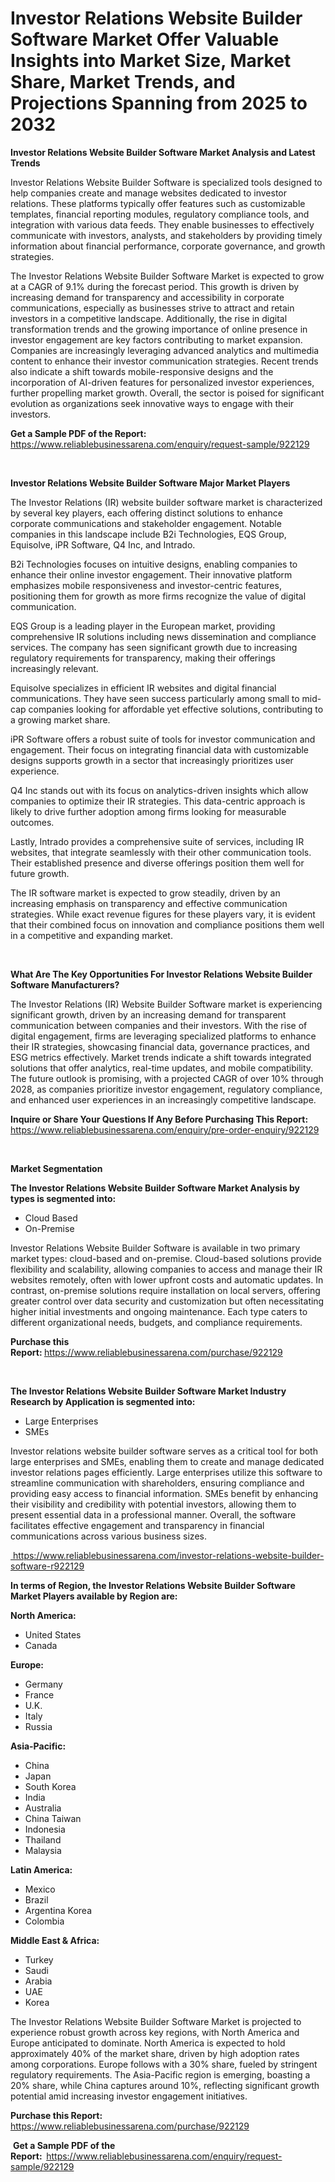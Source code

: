 <p><h1>Investor Relations Website Builder Software Market Offer Valuable Insights into Market Size, Market Share, Market Trends, and Projections Spanning from 2025 to 2032</h1></p><p><strong>Investor Relations Website Builder Software Market Analysis and Latest Trends</strong></p>
<p><p>Investor Relations Website Builder Software is specialized tools designed to help companies create and manage websites dedicated to investor relations. These platforms typically offer features such as customizable templates, financial reporting modules, regulatory compliance tools, and integration with various data feeds. They enable businesses to effectively communicate with investors, analysts, and stakeholders by providing timely information about financial performance, corporate governance, and growth strategies.</p><p>The Investor Relations Website Builder Software Market is expected to grow at a CAGR of 9.1% during the forecast period. This growth is driven by increasing demand for transparency and accessibility in corporate communications, especially as businesses strive to attract and retain investors in a competitive landscape. Additionally, the rise in digital transformation trends and the growing importance of online presence in investor engagement are key factors contributing to market expansion. Companies are increasingly leveraging advanced analytics and multimedia content to enhance their investor communication strategies. Recent trends also indicate a shift towards mobile-responsive designs and the incorporation of AI-driven features for personalized investor experiences, further propelling market growth. Overall, the sector is poised for significant evolution as organizations seek innovative ways to engage with their investors.</p></p>
<p><strong>Get a Sample PDF of the Report:&nbsp;</strong> <a href="https://www.reliablebusinessarena.com/enquiry/request-sample/922129?utm_campaign=3610&utm_medium=2&utm_source=Github&utm_content=ia&utm_term=18042025&utm_id=investor-relations-website-builder-software">https://www.reliablebusinessarena.com/enquiry/request-sample/922129</a></p>
<p>&nbsp;</p>
<p><strong>Investor Relations Website Builder Software Major Market Players</strong></p>
<p><p>The Investor Relations (IR) website builder software market is characterized by several key players, each offering distinct solutions to enhance corporate communications and stakeholder engagement. Notable companies in this landscape include B2i Technologies, EQS Group, Equisolve, iPR Software, Q4 Inc, and Intrado.</p><p>B2i Technologies focuses on intuitive designs, enabling companies to enhance their online investor engagement. Their innovative platform emphasizes mobile responsiveness and investor-centric features, positioning them for growth as more firms recognize the value of digital communication.</p><p>EQS Group is a leading player in the European market, providing comprehensive IR solutions including news dissemination and compliance services. The company has seen significant growth due to increasing regulatory requirements for transparency, making their offerings increasingly relevant.</p><p>Equisolve specializes in efficient IR websites and digital financial communications. They have seen success particularly among small to mid-cap companies looking for affordable yet effective solutions, contributing to a growing market share.</p><p>iPR Software offers a robust suite of tools for investor communication and engagement. Their focus on integrating financial data with customizable designs supports growth in a sector that increasingly prioritizes user experience.</p><p>Q4 Inc stands out with its focus on analytics-driven insights which allow companies to optimize their IR strategies. This data-centric approach is likely to drive further adoption among firms looking for measurable outcomes.</p><p>Lastly, Intrado provides a comprehensive suite of services, including IR websites, that integrate seamlessly with their other communication tools. Their established presence and diverse offerings position them well for future growth.</p><p>The IR software market is expected to grow steadily, driven by an increasing emphasis on transparency and effective communication strategies. While exact revenue figures for these players vary, it is evident that their combined focus on innovation and compliance positions them well in a competitive and expanding market.</p></p>
<p>&nbsp;</p>
<p><strong>What Are The Key Opportunities For Investor Relations Website Builder Software Manufacturers?</strong></p>
<p><p>The Investor Relations (IR) Website Builder Software market is experiencing significant growth, driven by an increasing demand for transparent communication between companies and their investors. With the rise of digital engagement, firms are leveraging specialized platforms to enhance their IR strategies, showcasing financial data, governance practices, and ESG metrics effectively. Market trends indicate a shift towards integrated solutions that offer analytics, real-time updates, and mobile compatibility. The future outlook is promising, with a projected CAGR of over 10% through 2028, as companies prioritize investor engagement, regulatory compliance, and enhanced user experiences in an increasingly competitive landscape.</p></p>
<p><strong>Inquire or Share Your Questions If Any Before Purchasing This Report:</strong> <a href="https://www.reliablebusinessarena.com/enquiry/pre-order-enquiry/922129?utm_campaign=3610&utm_medium=2&utm_source=Github&utm_content=ia&utm_term=18042025&utm_id=investor-relations-website-builder-software">https://www.reliablebusinessarena.com/enquiry/pre-order-enquiry/922129</a></p>
<p>&nbsp;</p>
<p><strong>Market Segmentation</strong></p>
<p><strong>The Investor Relations Website Builder Software Market Analysis by types is segmented into:</strong></p>
<p><ul><li>Cloud Based</li><li>On-Premise</li></ul></p>
<p><p>Investor Relations Website Builder Software is available in two primary market types: cloud-based and on-premise. Cloud-based solutions provide flexibility and scalability, allowing companies to access and manage their IR websites remotely, often with lower upfront costs and automatic updates. In contrast, on-premise solutions require installation on local servers, offering greater control over data security and customization but often necessitating higher initial investments and ongoing maintenance. Each type caters to different organizational needs, budgets, and compliance requirements.</p></p>
<p><strong>Purchase this Report:&nbsp;</strong><a href="https://www.reliablebusinessarena.com/purchase/922129?utm_campaign=3610&utm_medium=2&utm_source=Github&utm_content=ia&utm_term=18042025&utm_id=investor-relations-website-builder-software">https://www.reliablebusinessarena.com/purchase/922129</a></p>
<p>&nbsp;</p>
<p><strong>The Investor Relations Website Builder Software Market Industry Research by Application is segmented into:</strong></p>
<p><ul><li>Large Enterprises</li><li>SMEs</li></ul></p>
<p><p>Investor relations website builder software serves as a critical tool for both large enterprises and SMEs, enabling them to create and manage dedicated investor relations pages efficiently. Large enterprises utilize this software to streamline communication with shareholders, ensuring compliance and providing easy access to financial information. SMEs benefit by enhancing their visibility and credibility with potential investors, allowing them to present essential data in a professional manner. Overall, the software facilitates effective engagement and transparency in financial communications across various business sizes.</p></p>
<p><a href="https://www.reliablebusinessarena.com/investor-relations-website-builder-software-r922129?utm_campaign=3610&utm_medium=2&utm_source=Github&utm_content=ia&utm_term=18042025&utm_id=investor-relations-website-builder-software">&nbsp;https://www.reliablebusinessarena.com/investor-relations-website-builder-software-r922129</a></p>
<p><strong>In terms of Region, the Investor Relations Website Builder Software Market Players available by Region are:</strong></p>
<p>
    <p> <strong> North America: </strong>
        <ul>
            <li>United States</li>
            <li>Canada</li>
        </ul>
        </p> 
    <p> <strong> Europe: </strong>
        <ul>
            <li>Germany</li>
            <li>France</li>
            <li>U.K.</li>
            <li>Italy</li>
            <li>Russia</li>
        </ul>
        </p> 
    <p> <strong> Asia-Pacific: </strong>
        <ul>
            <li>China</li>
            <li>Japan</li>
            <li>South Korea</li>
            <li>India</li>
            <li>Australia</li>
            <li>China Taiwan</li>
            <li>Indonesia</li>
            <li>Thailand</li>
            <li>Malaysia</li>
        </ul>
        </p> 
    <p> <strong> Latin America: </strong>
        <ul>
            <li>Mexico</li>
            <li>Brazil</li>
            <li>Argentina Korea</li>
            <li>Colombia</li>
        </ul>
        </p> 
    <p> <strong> Middle East & Africa: </strong>
        <ul>
            <li>Turkey</li>
            <li>Saudi</li>
            <li>Arabia</li>
            <li>UAE</li>
            <li>Korea</li>
        </ul>
    </p>
    </p>
<p><p>The Investor Relations Website Builder Software Market is projected to experience robust growth across key regions, with North America and Europe anticipated to dominate. North America is expected to hold approximately 40% of the market share, driven by high adoption rates among corporations. Europe follows with a 30% share, fueled by stringent regulatory requirements. The Asia-Pacific region is emerging, boasting a 20% share, while China captures around 10%, reflecting significant growth potential amid increasing investor engagement initiatives.</p></p>
<p><strong>Purchase this Report: </strong><a href="https://www.reliablebusinessarena.com/purchase/922129?utm_campaign=3610&utm_medium=2&utm_source=Github&utm_content=ia&utm_term=18042025&utm_id=investor-relations-website-builder-software">https://www.reliablebusinessarena.com/purchase/922129</a></p>
<p>&nbsp;<strong>Get a Sample PDF of the Report:&nbsp;&nbsp;</strong><a href="https://www.reliablebusinessarena.com/enquiry/request-sample/922129?utm_campaign=3610&utm_medium=2&utm_source=Github&utm_content=ia&utm_term=18042025&utm_id=investor-relations-website-builder-software">https://www.reliablebusinessarena.com/enquiry/request-sample/922129</a></p>
<p><strong></strong></p>
<p><p></p><p></p><p></p></p>